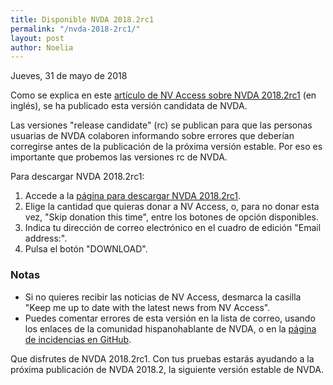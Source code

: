 ```yaml
---
title: Disponible NVDA 2018.2rc1
permalink: "/nvda-2018-2rc1/"
layout: post
author: Noelia
---
```


<footer>Jueves, 31 de mayo de 2018</footer>

Como se explica en este [artículo de NV Access sobre NVDA 2018.2rc1](https://www.nvaccess.org/post/nvda-2018-2rc1-released/) (en inglés), se ha publicado esta versión candidata de NVDA.

Las versiones "release candidate" (rc) se publican para que las personas usuarias de NVDA colaboren informando sobre errores que deberían corregirse antes de la publicación de la próxima versión estable. Por eso es importante que probemos las versiones rc de NVDA.

Para descargar NVDA 2018.2rc1:

1. Accede a la [página para descargar NVDA 2018.2rc1](https://www.nvaccess.org/download?nvdaVersion=2018.2rc1).
2. Elige la cantidad que quieras donar a NV Access, o, para no donar esta vez, "Skip donation this time", entre los botones de opción disponibles.
3. Indica tu dirección de correo electrónico en el cuadro de edición "Email address:".
4. Pulsa el botón "DOWNLOAD".

### Notas ###
* Si no quieres recibir las noticias de NV Access, desmarca la casilla "Keep me up to date with the latest news from NV Access".
* Puedes comentar errores de esta versión en la lista de correo, usando los enlaces de la comunidad hispanohablante de NVDA, o en la [página de incidencias en GitHub](https://github.com/nvaccess/nvda/issues).

Que disfrutes de NVDA 2018.2rc1. Con tus pruebas estarás ayudando a la próxima publicación de NVDA 2018.2, la siguiente versión estable de NVDA. 
